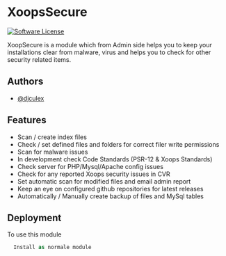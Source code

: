 
# XoopsSecure
[![Software License](https://img.shields.io/badge/license-GPL-brightgreen.svg?style=flat)](LICENSE) 

XoopSecure is a module which from Admin side helps you to keep your installations clear from malware, virus and helps you to check for other security related items.




## Authors

- [@djculex](https://www.github.com/djculex)






## Features

- Scan / create index files
- Check / set defined files and folders for correct filer write permissions
- Scan for malware issues
- In development check Code Standards (PSR-12 & Xoops Standards)
- Check server for PHP/Mysql/Apache config issues
- Check for any reported Xoops security issues in CVR
- Set automatic scan for modified files and email admin report
- Keep an eye on configured github repositories for latest releases
- Automatically / Manually create backup of files and MySql tables




## Deployment

To use this module

```php
  Install as normale module
```

